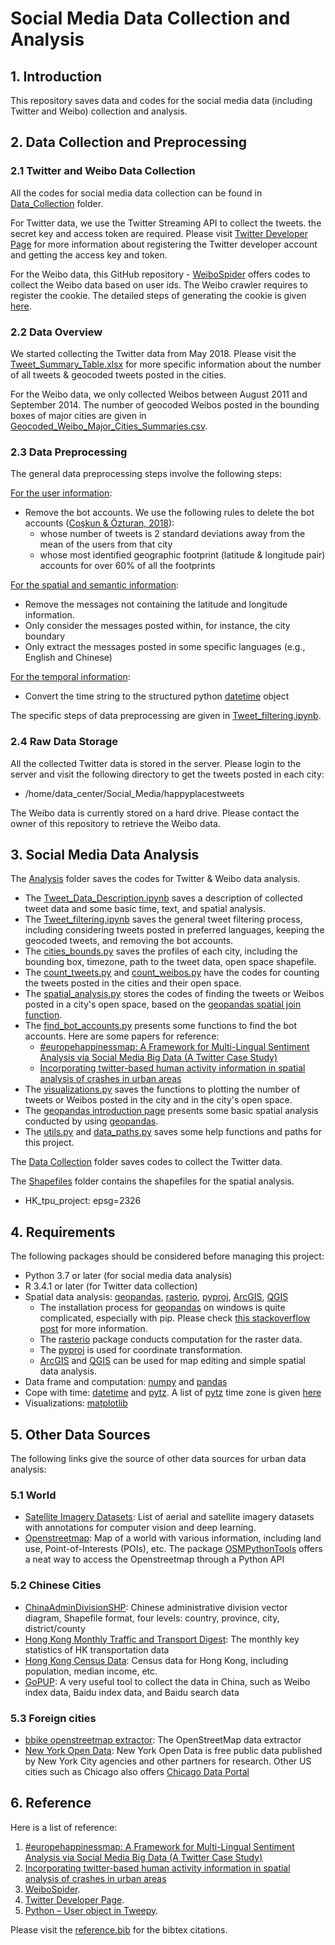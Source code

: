 # Social Media Data Collection and Analysis

## 1. Introduction

This repository saves data and codes for the social media data (including Twitter and Weibo) collection and analysis.

## 2. Data Collection and Preprocessing

### 2.1 Twitter and Weibo Data Collection

All the codes for social media data collection can be found in [Data_Collection](https://gitlab.com/li_lishuai_group/changhaoliang/social_media_data_collection_analysis/-/tree/master/Data_Collection) folder.

For Twitter data, we use the Twitter Streaming API to collect the tweets. the secret key and access token are required. Please visit [Twitter Developer Page](https://developer.twitter.com/en) for more information about registering the Twitter developer account and getting the access key and token.

For the Weibo data, this GitHub repository - [WeiboSpider](https://github.com/dataabc/weiboSpider) offers codes to collect the Weibo data based on user ids. The Weibo crawler requires to register the cookie. The detailed steps of generating the cookie is given [here](https://github.com/dataabc/weiboSpider/blob/master/docs/cookie.md).

### 2.2 Data Overview

We started collecting the Twitter data from May 2018. Please visit the [Tweet_Summary_Table.xlsx](https://gitlab.com/li_lishuai_group/changhaoliang/social_media_data_collection_analysis/-/blob/master/Tweet_Summary_Table.xlsx) for more specific information about the number of all tweets & geocoded tweets posted in the cities.

For the Weibo data, we only collected Weibos between August 2011 and September 2014. The number of geocoded Weibos posted in the bounding boxes of major cities are given in [Geocoded_Weibo_Major_Cities_Summaries.csv](https://gitlab.com/li_lishuai_group/changhaoliang/social_media_data_collection_analysis/-/blob/master/Geocoded_Weibo_Major_Cities_Summaries.csv).

### 2.3 Data Preprocessing

The general data preprocessing steps involve the following steps:

<u>For the user information</u>:

- Remove the bot accounts. We use the following rules to delete the bot accounts ([Coşkun & Özturan, 2018](https://www.mdpi.com/2078-2489/9/5/102/htm)):
  - whose number of tweets is 2 standard deviations away from the mean of the users from that city
  - whose most identified geographic footprint (latitude & longitude pair) accounts for over 60% of all the footprints

<u>For the spatial and semantic information</u>:

- Remove the messages not containing the latitude and longitude information. 
- Only consider the messages posted within, for instance, the city boundary
- Only extract the messages posted in some specific languages (e.g., English and Chinese)

<u>For the temporal information</u>:

- Convert the time string to the structured python [datetime](https://docs.python.org/3/library/datetime.html) object

The specific steps of data preprocessing are given in [Tweet_filtering.ipynb](https://gitlab.com/li_lishuai_group/changhaoliang/social_media_data_collection_analysis/-/blob/master/Analysis/Tweet_filtering.ipynb).

### 2.4 Raw Data Storage

All the collected Twitter data is stored in the server. Please login to the server and visit the following directory to get the tweets posted in each city:

- /home/data_center/Social_Media/happyplacestweets

The Weibo data is currently stored on a hard drive. Please contact the owner of this repository to retrieve the Weibo data.

## 3. Social Media Data Analysis

The [Analysis](https://gitlab.com/li_lishuai_group/changhaoliang/social_media_data_collection_analysis/-/tree/master/Analysis) folder saves the codes for Twitter & Weibo data analysis.

- The [Tweet_Data_Description.ipynb](https://gitlab.com/li_lishuai_group/changhaoliang/social_media_data_collection_analysis/-/blob/master/Analysis/Tweet_Data_Description.ipynb) saves a description of collected tweet data and some basic time, text, and spatial analysis.
- The [Tweet_filtering.ipynb](https://gitlab.com/li_lishuai_group/changhaoliang/social_media_data_collection_analysis/-/blob/master/Analysis/Tweet_filtering.ipynb) saves the general tweet filtering process, including considering tweets posted in preferred languages, keeping the geocoded tweets, and removing the bot accounts.
- The [cities_bounds.py](https://gitlab.com/li_lishuai_group/changhaoliang/social_media_data_collection_analysis/-/blob/master/Analysis/cities_bounds.py) saves the profiles of each city, including the bounding box, timezone, path to the tweet data, open space shapefile.
- The [count_tweets.py](https://gitlab.com/li_lishuai_group/changhaoliang/social_media_data_collection_analysis/-/blob/master/Analysis/count_tweets.py) and [count_weibos.py](https://gitlab.com/li_lishuai_group/changhaoliang/social_media_data_collection_analysis/-/blob/master/Analysis/count_weibos.py) have the codes for counting the tweets posted in the cities and their open space.
- The [spatial_analysis.py](https://gitlab.com/li_lishuai_group/changhaoliang/social_media_data_collection_analysis/-/blob/master/Analysis/spatial_analysis.py) stores the codes of finding the tweets or Weibos posted in a city's open space, based on the [geopandas spatial join function](https://geopandas.org/gallery/spatial_joins.html).
- The [find_bot_accounts.py](https://gitlab.com/li_lishuai_group/changhaoliang/social_media_data_collection_analysis/-/blob/master/Analysis/find_bot_accounts.py) presents some functions to find the bot accounts. Here are some papers for reference:
  - [#europehappinessmap: A Framework for Multi-Lingual Sentiment Analysis via Social Media Big Data (A Twitter Case Study)](https://www.mdpi.com/2078-2489/9/5/102/htm)
  - [Incorporating twitter-based human activity information in spatial analysis of crashes in urban areas](https://www.sciencedirect.com/science/article/pii/S0001457517302269)
- The [visualizations.py](https://gitlab.com/li_lishuai_group/changhaoliang/social_media_data_collection_analysis/-/blob/master/Analysis/visualizations.py) saves the functions to plotting the number of tweets or Weibos posted in the city and in the city's open space.
- The [geopandas introduction page](https://gitlab.com/li_lishuai_group/changhaoliang/social_media_data_collection_analysis/-/blob/master/Analysis/geopandas_intro.ipynb) presents some basic spatial analysis conducted by using [geopandas](https://geopandas.org/).
- The [utils.py](https://gitlab.com/li_lishuai_group/changhaoliang/social_media_data_collection_analysis/-/blob/master/Analysis/utils.py) and [data_paths.py](https://gitlab.com/li_lishuai_group/changhaoliang/social_media_data_collection_analysis/-/blob/master/Analysis/data_paths.py) saves some help functions and paths for this project.

The [Data Collection](https://gitlab.com/li_lishuai_group/changhaoliang/social_media_data_collection_analysis/-/tree/master/Data_Collection) folder saves codes to collect the Twitter data.

The [Shapefiles](https://gitlab.com/li_lishuai_group/changhaoliang/social_media_data_collection_analysis/-/tree/master/Shapefiles) folder contains the shapefiles for the spatial analysis.
- HK_tpu_project: epsg=2326

## 4. Requirements

The following packages should be considered before managing this project:

- Python 3.7 or later (for social media data analysis)
- R 3.4.1 or later (for Twitter data collection)
- Spatial data analysis: [geopandas](https://geopandas.org/), [rasterio](https://rasterio.readthedocs.io/en/latest/), [pyproj](https://pyproj4.github.io/pyproj/stable/), [ArcGIS](https://www.arcgis.com/index.html), [QGIS](https://qgis.org/en/site/)
  - The installation process for [geopandas](https://geopandas.org/) on windows is quite complicated, especially with pip. Please check [this stackoverflow post](https://stackoverflow.com/questions/56958421/pip-install-geopandas-on-windows) for more information.
  - The [rasterio](https://rasterio.readthedocs.io/en/latest/) package conducts computation for the raster data.
  - The [pyproj](https://pyproj4.github.io/pyproj/stable/) is used for coordinate transformation.
  - [ArcGIS](https://www.arcgis.com/index.html) and [QGIS](https://qgis.org/en/site/) can be used for map editing and simple spatial data analysis.
- Data frame and computation: [numpy](https://numpy.org/) and [pandas](https://pandas.pydata.org/)
- Cope with time: [datetime](https://docs.python.org/3/library/datetime.html) and [pytz](https://pypi.org/project/pytz/). A list of [pytz](https://pypi.org/project/pytz/) time zone is given [here](https://gist.github.com/heyalexej/8bf688fd67d7199be4a1682b3eec7568)
- Visualizations: [matplotlib](https://matplotlib.org/stable/index.html)


## 5. Other Data Sources

The following links give the source of other data sources for urban data analysis:

### 5.1 World

- [Satellite Imagery Datasets](https://github.com/chrieke/awesome-satellite-imagery-datasets): List of aerial and satellite imagery datasets with annotations for computer vision and deep learning.
- [Openstreetmap](https://www.openstreetmap.org/#map=11/22.3567/114.1363): Map of a world with various information, including land use, Point-of-Interests (POIs), etc. The package [OSMPythonTools](https://wiki.openstreetmap.org/wiki/OSMPythonTools) offers a neat way to access the Openstreetmap through a Python API

### 5.2 Chinese Cities

- [ChinaAdminDivisionSHP](https://github.com/GaryBikini/ChinaAdminDivisonSHP): Chinese administrative division vector diagram, Shapefile format, four levels: country, province, city, district/county
- [Hong Kong Monthly Traffic and Transport Digest](https://www.td.gov.hk/en/transport_in_hong_kong/transport_figures/monthly_traffic_and_transport_digest/index.html): The monthly key statistics of HK transportation data
- [Hong Kong Census Data](https://www.bycensus2016.gov.hk/en/bc-dp-tpu.html): Census data for Hong Kong, including population, median income, etc.
- [GoPUP](http://doc.gopup.cn/#/README): A very useful tool to collect the data in China, such as Weibo index data, Baidu index data, and Baidu search data

### 5.3 Foreign cities

- [bbike openstreetmap extractor](https://extract.bbbike.org/): The OpenStreetMap data extractor
- [New York Open Data](https://opendata.cityofnewyork.us/data/): New York Open Data is free public data published by New York City agencies and other partners for research. Other US cities such as Chicago also offers [Chicago Data Portal](https://data.cityofchicago.org/)

## 6. Reference

Here is a list of reference:

1. [#europehappinessmap: A Framework for Multi-Lingual Sentiment Analysis via Social Media Big Data (A Twitter Case Study)](https://www.mdpi.com/2078-2489/9/5/102/htm)
1. [Incorporating twitter-based human activity information in spatial analysis of crashes in urban areas](https://www.sciencedirect.com/science/article/pii/S0001457517302269)
1. [WeiboSpider](https://github.com/dataabc/weiboSpider).
1. [Twitter Developer Page](https://developer.twitter.com/en).
2. [Python – User object in Tweepy](https://www.geeksforgeeks.org/python-user-object-in-tweepy/).

Please visit the [reference.bib](https://gitlab.com/li_lishuai_group/changhaoliang/social_media_data_collection_analysis/-/blob/master/reference.bib) for the bibtex citations.

